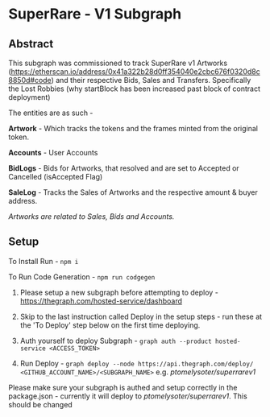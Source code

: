 # SuperRare - V1 Subgraph

## Abstract

This subgraph was commissioned to track SuperRare v1 Artworks (https://etherscan.io/address/0x41a322b28d0ff354040e2cbc676f0320d8c8850d#code) and their respective Bids, Sales and Transfers. Specifically the Lost Robbies (why startBlock has been increased past block of contract deployment)

The entities are as such - 

**Artwork** - Which tracks the tokens and the frames minted from the original token. 

**Accounts** - User Accounts

**BidLogs** - Bids for Artworks, that resolved and are set to Accepted or Cancelled (isAccepted Flag)

**SaleLog** - Tracks the Sales of Artworks and the respective amount & buyer address.

*Artworks are related to Sales, Bids and Accounts.*

## Setup 

To Install Run - `npm i`

To Run Code Generation - `npm run codgegen`

1. Please setup a new subgraph before attempting to deploy - https://thegraph.com/hosted-service/dashboard

2. Skip to the last instruction called Deploy in the setup steps - run these at the 'To Deploy' step below on the first time deploying.

3. Auth yourself to deploy Subgraph - ``graph auth --product hosted-service <ACCESS_TOKEN>`` 

4. Run Deploy - `graph deploy --node https://api.thegraph.com/deploy/ <GITHUB_ACCOUNT_NAME>/<SUBGRAPH_NAME>` e.g. *ptomelysoter/superrarev1*


Please make sure your subgraph is authed and setup correctly in the package.json - currently it will deploy to *ptomelysoter/superrarev1*. This should be changed




